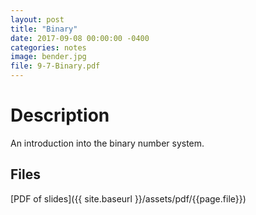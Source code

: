 ```yaml
---
layout: post
title: "Binary"
date: 2017-09-08 00:00:00 -0400
categories: notes
image: bender.jpg
file: 9-7-Binary.pdf
---
```


# Description

An introduction into the binary number system.

## Files

[PDF of slides]({{ site.baseurl }}/assets/pdf/{{page.file}})
